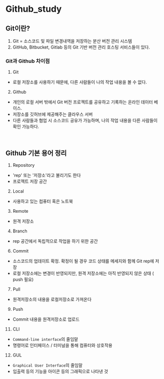 # Github_study

## Git이란? ##

1. Git = 소스코드 및 파일 변경내역을 저장하는 분산 버전 관리 시스템
2. GitHub, Bitbucket, Gitlab 등의 Git 기반 버전 관리 호스팅 서비스들이 있다.

### Git과 Github 차이점 ###

1) Git
* 로컬 저장소를 사용하기 때문에, 다른 사람들이 나의 작업 내용을 볼 수 없다.

2) Github
* 개인의 로컬 서버 밖에서 Git 버전 프로젝트를 공유하고 기록하는 온라인 데이터 베이스.
* 저장소를 깃허브에 제공해주는 클라우스 서버
* 다른 사람들과 협업 시 소스코드 공유가 가능하며, 나의 작업 내용을 다른 사람들이 확인 가능하다.

<br> 

## Github 기본 용어 정리 ##

1. Repository
  * 'rep' 또는 '저장소'라고 불리기도 한다
  * 프로젝트 저장 공간

2. Local
  * 사용하고 있는 컴퓨터 혹은 노트북

3. Remote
  * 원격 저장소

4. Branch
  * rep 공간에서 독립적으로 작업을 하기 위한 공간
    
6. Commit
  * 소스코드의 업데이트 확정. 확정이 될 경우 코드 상태를 메세지와 함께 Git rep에 저장
  * 로컬 저장소에는 변경이 반영되지만, 원격 저장소에는 아직 반영되지 않은 상태 ( push 필요)
    
7. Pull
  * 원격저장소의 내용을 로컬저장소로 가져온다
    
9. Push
  * Commit 내용을 원격저장소로 업로드
    
11. CLI
  * `Command-line interface`의 줄임말
  * 명령어로 인터페이스 / 터미널을 통해 컴퓨터와 상호작용

12. GUL
  * `Graphical User Interface`의 줄임말
  * 입출력 등의 기능을 아이콘 등의 그래픽으로 나타낸 것
